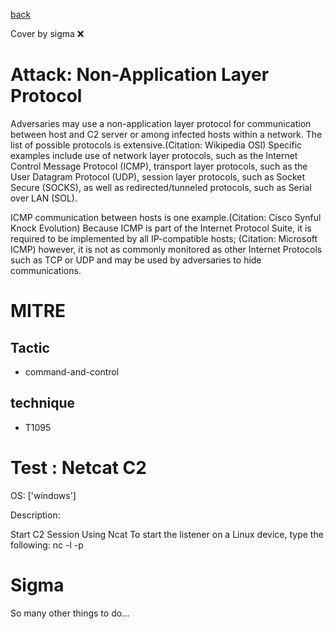 [back](../index.md)

Cover by sigma :x: 

# Attack: Non-Application Layer Protocol

 Adversaries may use a non-application layer protocol for communication between host and C2 server or among infected hosts within a network. The list of possible protocols is extensive.(Citation: Wikipedia OSI) Specific examples include use of network layer protocols, such as the Internet Control Message Protocol (ICMP), transport layer protocols, such as the User Datagram Protocol (UDP), session layer protocols, such as Socket Secure (SOCKS), as well as redirected/tunneled protocols, such as Serial over LAN (SOL).

ICMP communication between hosts is one example.(Citation: Cisco Synful Knock Evolution)
 Because ICMP is part of the Internet Protocol Suite, it is required to be implemented by all IP-compatible hosts; (Citation: Microsoft ICMP) however, it is not as commonly monitored as other Internet Protocols such as TCP or UDP and may be used by adversaries to hide communications.

# MITRE
## Tactic
  - command-and-control

## technique
  - T1095

# Test : Netcat C2

OS: ['windows']

Description:

 Start C2 Session Using Ncat
To start the listener on a Linux device, type the following: 
nc -l -p <port>


# Sigma

 So many other things to do...